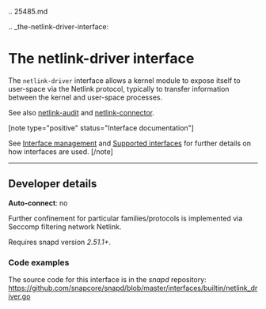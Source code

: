 .. 25485.md

.. _the-netlink-driver-interface:

# The netlink-driver interface

The `netlink-driver` interface allows a kernel module to expose itself to user-space via the Netlink protocol, typically to transfer information between the kernel and user-space processes.

See also [netlink-audit](/t/the-netlink-audit-interface/7878) and [netlink-connector](/t/the-netlink-connector-interface/7879).

[note type="positive" status="Interface documentation"]

See [Interface management](/t/interface-management/6154) and [Supported interfaces](/t/supported-interfaces/7744) for further details on how interfaces are used.
[/note]

---

<h2 id='heading--dev-details'>Developer details </h2>

**Auto-connect**: no

Further confinement for particular families/protocols is implemented via Seccomp filtering network Netlink.

Requires snapd version _2.51.1+_.

<h3 id='heading-code'>Code examples</h3>

The source code for this interface is in the *snapd* repository:
<https://github.com/snapcore/snapd/blob/master/interfaces/builtin/netlink_driver.go>